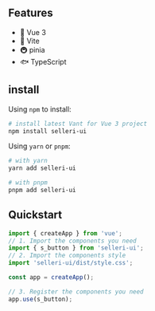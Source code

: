 ## Features

- 🎒 Vue 3 
- 🚀 Vite
- 🚇 pinia
- 🐟 TypeScript

## install

Using `npm` to install:

```bash
# install latest Vant for Vue 3 project
npm install selleri-ui
```

Using `yarn` or `pnpm`:

```bash
# with yarn
yarn add selleri-ui

# with pnpm
pnpm add selleri-ui
```

## Quickstart

```js
import { createApp } from 'vue';
// 1. Import the components you need
import { s_button } from 'selleri-ui';
// 2. Import the components style
import 'selleri-ui/dist/style.css';

const app = createApp();

// 3. Register the components you need
app.use(s_button);
```
